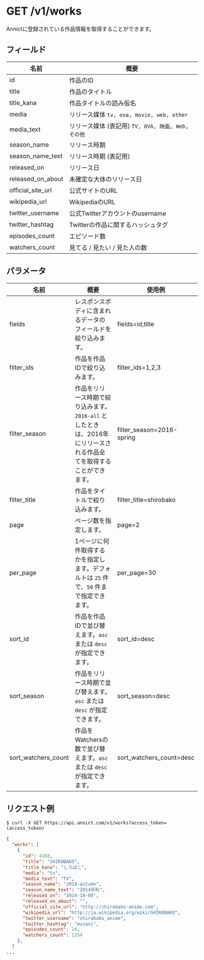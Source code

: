 # GET /v1/works

Annictに登録されている作品情報を取得することができます。

## フィールド

| 名前 | 概要 |
| --- | --- |
| id | 作品のID |
| title | 作品のタイトル |
| title_kana | 作品タイトルの読み仮名 |
| media | リリース媒体 `tv, ova, movie, web, other` |
| media_text | リリース媒体 (表記用) `TV, OVA, 映画, Web, その他` |
| season_name | リリース時期 |
| season_name_text | リリース時期 (表記用) |
| released_on | リリース日 |
| released_on_about | 未確定な大体のリリース日 |
| official_site_url | 公式サイトのURL |
| wikipedia_url | WikipediaのURL |
| twitter_username | 公式Twitterアカウントのusername |
| twitter_hashtag | Twitterの作品に関するハッシュタグ |
| episodes_count | エピソード数 |
| watchers_count | 見てる / 見たい / 見た人の数 |

## パラメータ

| 名前 | 概要 | 使用例 |
| --- | --- | --- |
| fields | レスポンスボディに含まれるデータのフィールドを絞り込みます。 | fields=id,title |
| filter_ids | 作品を作品IDで絞り込みます。 | filter_ids=1,2,3 |
| filter_season | 作品をリリース時期で絞り込みます。`2016-all` としたときは、2016年にリリースされる作品全てを取得することができます。 | filter_season=2016-spring |
| filter_title | 作品をタイトルで絞り込みます。 | filter_title=shirobako |
| page | ページ数を指定します。 | page=2 |
| per_page | 1ページに何件取得するかを指定します。デフォルトは `25` 件で、`50` 件まで指定できます。 | per_page=30 |
| sort_id | 作品を作品IDで並び替えます。`asc` または `desc` が指定できます。 | sort_id=desc |
| sort_season | 作品をリリース時期で並び替えます。`asc` または `desc` が指定できます。 | sort_season=desc |
| sort_watchers_count | 作品をWatchersの数で並び替えます。`asc` または `desc` が指定できます。 | sort_watchers_count=desc |

## リクエスト例

```
$ curl -X GET https://api.annict.com/v1/works?access_token=(access_token)
```

```json
{
  "works": [
    {
      "id": 4168,
      "title": "SHIROBAKO",
      "title_kana": "しろばこ",
      "media": "tv",
      "media_text": "TV",
      "season_name": "2014-autumn",
      "season_name_text": "2014年秋",
      "released_on": "2014-10-09",
      "released_on_about": "",
      "official_site_url": "http://shirobako-anime.com",
      "wikipedia_url": "http://ja.wikipedia.org/wiki/SHIROBAKO",
      "twitter_username": "shirobako_anime",
      "twitter_hashtag": "musani",
      "episodes_count": 24,
      "watchers_count": 1254
    },
  ]
...
```

